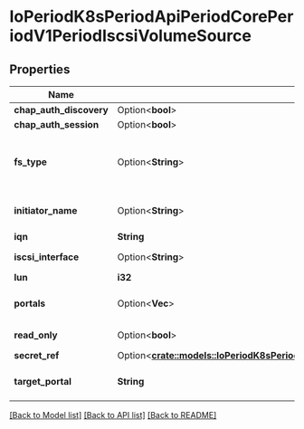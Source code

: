 # IoPeriodK8sPeriodApiPeriodCorePeriodV1PeriodIscsiVolumeSource

## Properties

Name | Type | Description | Notes
------------ | ------------- | ------------- | -------------
**chap_auth_discovery** | Option<**bool**> | whether support iSCSI Discovery CHAP authentication | [optional]
**chap_auth_session** | Option<**bool**> | whether support iSCSI Session CHAP authentication | [optional]
**fs_type** | Option<**String**> | Filesystem type of the volume that you want to mount. Tip: Ensure that the filesystem type is supported by the host operating system. Examples: \"ext4\", \"xfs\", \"ntfs\". Implicitly inferred to be \"ext4\" if unspecified. More info: https://kubernetes.io/docs/concepts/storage/volumes#iscsi | [optional]
**initiator_name** | Option<**String**> | Custom iSCSI Initiator Name. If initiatorName is specified with iscsiInterface simultaneously, new iSCSI interface <target portal>:<volume name> will be created for the connection. | [optional]
**iqn** | **String** | Target iSCSI Qualified Name. | 
**iscsi_interface** | Option<**String**> | iSCSI Interface Name that uses an iSCSI transport. Defaults to 'default' (tcp). | [optional]
**lun** | **i32** | iSCSI Target Lun number. | 
**portals** | Option<**Vec<String>**> | iSCSI Target Portal List. The portal is either an IP or ip_addr:port if the port is other than default (typically TCP ports 860 and 3260). | [optional]
**read_only** | Option<**bool**> | ReadOnly here will force the ReadOnly setting in VolumeMounts. Defaults to false. | [optional]
**secret_ref** | Option<[**crate::models::IoPeriodK8sPeriodApiPeriodCorePeriodV1PeriodLocalObjectReference**](io.k8s.api.core.v1.LocalObjectReference.md)> |  | [optional]
**target_portal** | **String** | iSCSI Target Portal. The Portal is either an IP or ip_addr:port if the port is other than default (typically TCP ports 860 and 3260). | 

[[Back to Model list]](../README.md#documentation-for-models) [[Back to API list]](../README.md#documentation-for-api-endpoints) [[Back to README]](../README.md)


